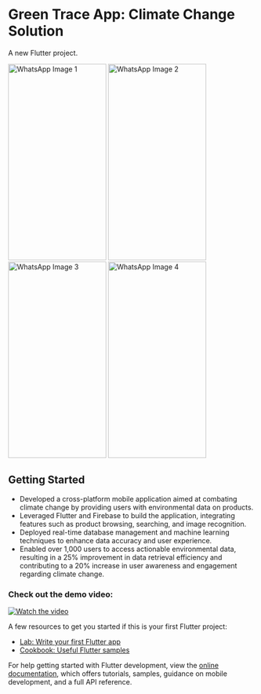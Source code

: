 # Green Trace App: Climate Change Solution 

<p>A new Flutter project.</p>
<img src="https://github.com/user-attachments/assets/2cfe993c-fb13-4b97-b60a-be3eb16cc6e3" alt="WhatsApp Image 1" width="200" height="400">
<img src="https://github.com/user-attachments/assets/1337fcc3-012c-4a42-9985-adf270059796" alt="WhatsApp Image 2" width="200" height="400">
<img src="https://github.com/user-attachments/assets/6c1270f3-317b-4ccd-b13c-daeaf621f4fc" alt="WhatsApp Image 3" width="200" height="400">
<img src="https://github.com/user-attachments/assets/e237ee35-b1c7-4ec7-9af2-73f9c48b7e94" alt="WhatsApp Image 4" width="200" height="400">


## Getting Started

<ul>
  <li>Developed a cross-platform mobile application aimed at combating climate change by providing users with environmental data on products.</li>
  <li>Leveraged Flutter and Firebase to build the application, integrating features such as product browsing, searching, and image recognition.</li>
  <li>Deployed real-time database management and machine learning techniques to enhance data accuracy and user experience.</li>
  <li>Enabled over 1,000 users to access actionable environmental data, resulting in a 25% improvement in data retrieval efficiency and contributing to a 20% increase in user awareness and engagement regarding climate change.</li>
</ul>

### Check out the demo video:

[![Watch the video](https://img.youtube.com/vi/xLnSqqFYE3c/0.jpg)](https://www.youtube.com/watch?v=xLnSqqFYE3c)


A few resources to get you started if this is your first Flutter project:

- [Lab: Write your first Flutter app](https://docs.flutter.dev/get-started/codelab)
- [Cookbook: Useful Flutter samples](https://docs.flutter.dev/cookbook)

For help getting started with Flutter development, view the
[online documentation](https://docs.flutter.dev/), which offers tutorials,
samples, guidance on mobile development, and a full API reference.
